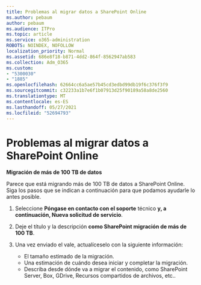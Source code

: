 ```yaml
---
title: Problemas al migrar datos a SharePoint Online
ms.author: pebaum
author: pebaum
ms.audience: ITPro
ms.topic: article
ms.service: o365-administration
ROBOTS: NOINDEX, NOFOLLOW
localization_priority: Normal
ms.assetid: 686e8f18-b871-4dd2-864f-8562947ab583
ms.collection: Adm_O365
ms.custom:
- "5300030"
- "1885"
ms.openlocfilehash: 62664cc6a5ae57b45cd3edbd99db19f6c376f3f9
ms.sourcegitcommit: c32233a1b7e6f1b07913d25f90189a58a8de2560
ms.translationtype: MT
ms.contentlocale: es-ES
ms.lasthandoff: 05/27/2021
ms.locfileid: "52694793"
---
```

# <a name="issues-while-migrating-data-to-sharepoint-online"></a>Problemas al migrar datos a SharePoint Online

**Migración de más de 100 TB de datos**

Parece que está migrando más de 100 TB de datos a SharePoint Online. Siga los pasos que se indican a continuación para que podamos ayudarle lo antes posible. 

1. Seleccione **Póngase en contacto con el soporte** técnico **y, a continuación, Nueva solicitud de servicio**. 
2. Deje el título y la descripción **como SharePoint migración de más de 100 TB**.
3. Una vez enviado el vale, actualíceselo con la siguiente información: 

    - El tamaño estimado de la migración.
    - Una estimación de cuándo desea iniciar y completar la migración.
    - Describa desde dónde va a migrar el contenido, como SharePoint Server, Box, GDrive, Recursos compartidos de archivos, etc..
